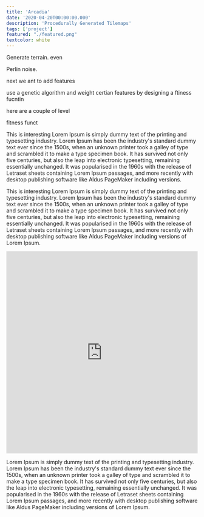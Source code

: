 ```yaml
---
title: 'Arcadia'
date: '2020-04-20T00:00:00.000'
description: 'Procedurally Generated Tilemaps'
tags: ['project']
featured: "./featured.png"
textcolor: white
---
```


Generate terrain.  even

Perlin noise.

next we ant to add features

use a genetic algorithm and weight certian features by designing a ftiness fucntin

here are a couple of level

fitness funct

This is interesting Lorem Ipsum is simply dummy text of the printing and typesetting industry. Lorem Ipsum has been the industry's standard dummy text ever since the 1500s, when an unknown printer took a galley of type and scrambled it to make a type specimen book. It has survived not only five centuries, but also the leap into electronic typesetting, remaining essentially unchanged. It was popularised in the 1960s with the release of Letraset sheets containing Lorem Ipsum passages, and more recently with desktop publishing software like Aldus PageMaker including versions.

This is interesting Lorem Ipsum is simply dummy text of the printing and typesetting industry. Lorem Ipsum has been the industry's standard dummy text ever since the 1500s, when an unknown printer took a galley of type and scrambled it to make a type specimen book. It has survived not only five centuries, but also the leap into electronic typesetting, remaining essentially unchanged. It was popularised in the 1960s with the release of Letraset sheets containing Lorem Ipsum passages, and more recently with desktop publishing software like Aldus PageMaker including versions of Lorem Ipsum.


<iframe height="533" style="width: 100%;" scrolling="no" title="Phaser" src="https://codepen.io/liliceland/embed/preview/ggpLqM?height=533&theme-id=dark&default-tab=result" frameborder="no" allowtransparency="true" allowfullscreen="true" loading="lazy">
  See the Pen <a href='https://codepen.io/liliceland/pen/ggpLqM'>Phaser</a> by Daniel Gliksman
  (<a href='https://codepen.io/liliceland'>@liliceland</a>) on <a href='https://codepen.io'>CodePen</a>.
</iframe>


Lorem Ipsum is simply dummy text of the printing and typesetting industry. Lorem Ipsum has been the industry's standard dummy text ever since the 1500s, when an unknown printer took a galley of type and scrambled it to make a type specimen book. It has survived not only five centuries, but also the leap into electronic typesetting, remaining essentially unchanged. It was popularised in the 1960s with the release of Letraset sheets containing Lorem Ipsum passages, and more recently with desktop publishing software like Aldus PageMaker including versions of Lorem Ipsum.
